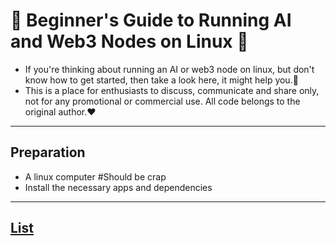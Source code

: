# 🌟 Beginner's Guide to Running AI and Web3 Nodes on Linux 🌟

* If you're thinking about running an AI or web3 node on linux, but don't know how to get started, then take a look here, it might help you.👀️
* This is a place for enthusiasts to discuss, communicate and share only, not for any promotional or commercial use. All code belongs to the original author.❤️

---
## Preparation

* A linux computer  #Should be crap
* Install the necessary apps and dependencies  

---

## [List](https://github.com/Elemonbee/Tutorial-for-Running-node-on-Linux/tree/Node-List)

